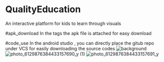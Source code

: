 # QualityEducation
An interactive platform for kids to learn through visuals


#apk_download
In the tags the apk file is attached for easy download 

#code_use
In the android studio , you can directly place the gitub repo under VCS for easily downloading the source codes ![background](https://user-images.githubusercontent.com/80159964/228020705-c5e5b84a-986c-4408-8ee3-d7af5e5ace24.jpg)
![photo_6129876384433157690_y (1)](https://user-images.githubusercontent.com/80159964/228021403-68c5f8cc-f6d1-47d3-b57d-5ac8c5308b2f.jpg)
![photo_6129876384433157691_y](https://user-images.githubusercontent.com/80159964/228021832-38129413-951e-4b9b-9c9b-f6d6efea8ef9.jpg)
